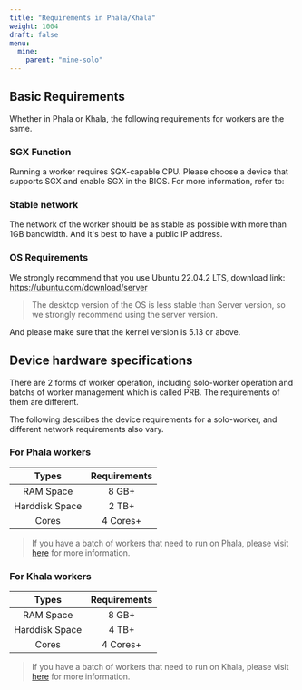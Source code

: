 ```yaml
---
title: "Requirements in Phala/Khala"
weight: 1004
draft: false
menu:
  mine:
    parent: "mine-solo"
---
```


## Basic Requirements

Whether in Phala or Khala, the following requirements for workers are the same.

### SGX Function

Running a worker requires SGX-capable CPU. Please choose a device that supports SGX and enable SGX in the BIOS.
For more information, refer to:

### Stable network

The network of the worker should be as stable as possible with more than 1GB bandwidth. And it's best to have a public IP address.

### OS Requirements

We strongly recommend that you use Ubuntu 22.04.2 LTS, download link: https://ubuntu.com/download/server

> The desktop version of the OS is less stable than Server version, so we strongly recommend using the server version.

And please make sure that the kernel version is 5.13 or above.

## Device hardware specifications

There are 2 forms of worker operation, including solo-worker operation and batchs of worker management which is called PRB. The requirements of them are different. 

The following describes the device requirements for a solo-worker, and different network requirements also vary.

### For Phala workers

|Types|Requirements|
|:----------:|:----------:|
|RAM Space|8 GB+|
|Harddisk Space|2 TB+|
|Cores|4 Cores+|

> If you have a batch of workers that need to run on Phala, please visit [here]() for more information.

### For Khala workers

|Types|Requirements|
|:----------:|:----------:|
|RAM Space|8 GB+|
|Harddisk Space|4 TB+|
|Cores|4 Cores+|

> If you have a batch of workers that need to run on Khala, please visit [here]() for more information.
